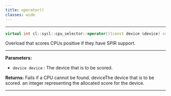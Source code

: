 ```yaml
---
title: operator()
classes: wide
---
```



---

```cpp
virtual int cl::sycl::cpu_selector::operator()(const device &device) const
```


Overload that scores CPUs positive if they have SPIR support. 


---
**Parameters:**

 - `device device`
: The device that is to be scored. 

**Returns:** Fails if a CPU cannot be found. deviceThe device that is to be scored. an integer representing the allocated score for the device. 

---
